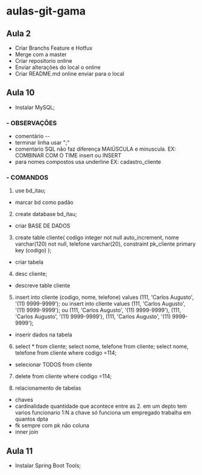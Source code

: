 # aulas-git-gama

## Aula 2

- Criar Branchs Feature e Hotfux
- Merge com a master
- Criar repositorio online
- Enviar alterações do local o online
- Criar README.md online enviar para o local

## Aula 10

- Instalar MySQL;

### - **OBSERVAÇÕES**

- comentário --
- terminar linha usar ";"
- comentario SQL não faz diferença MAIÚSCULA e minuscula. EX: COMBINAR COM O TIME insert ou INSERT
- para nomes compostos usa underline EX: cadastro_cliente

### - **COMANDOS**

1. use bd_itau;

- marcar bd como padão

2. create database bd_itau;

- criar BASE DE DADOS

3. create table cliente(
   codigo integer not null auto_increment,
   nome varchar(120) not null,
   telefone varchar(20),
   constraint pk_cliente primary key (codigo)
   );

- criar tabela

4. desc cliente;

- descreve table cliente

5. insert into cliente (codigo, nome, telefone) values (111, 'Carlos Augusto', '(11) 9999-9999');
   ou
   insert into cliente values (111, 'Carlos Augusto', '(11) 9999-9999');
   ou
   (111, 'Carlos Augusto', '(11) 9999-9999'), (111, 'Carlos Augusto', '(11) 9999-9999'),
   (111, 'Carlos Augusto', '(11) 9999-9999');

- inserir dados na tabela

6. select \* from cliente;
   select nome, telefone from cliente;
   select nome, telefone from cliente where codigo =114;

- selecionar TODOS from cliente

7. delete from cliente where codigo =114;

8. relacionamento de tabelas

- chaves
- cardinalidade quantidade que acontece entre as 2. em um depto tem varios funcionario 1:N a chave só funciona
  um empregado trabalha em quantos dpta
- fk sempre com pk não coluna
- inner join

## Aula 11

- Instalar Spring Boot Tools;
